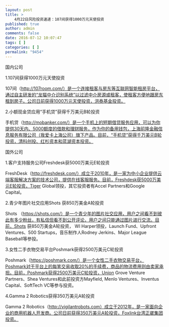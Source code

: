 ```yaml
---
layout: post
title: >
    4月22日风险投资速递：107间获得1000万元天使投资
published: true
author: admin
comments: false
date: 2016-07-12 10:07:47
tags: [ ]
categories: [ ]
permalink: "9454"
---
```



国内公司

1.107间获得1000万元天使投资

107间（http://107room.com/）是一个连接租客与房东等互联网智能租房平台，通过自主研发的“龙猫中介识别系统”以过滤中介房源或租客，使租客方便地跟房东租到房子。公司日前获得1000万元天使投资，洪泰基金投资。

2.小额现金贷应用“手机贷”获得千万美元B轮投资

手机贷（http://mobanker.com/）是一个手机上的短期借贷服务应用，可以为你提供30天内、5000额度的借款和理财服务，作为你的备用钱包，上海前隆金融信息服务有限公司（我爱卡上海公司）旗下产品。目前，“手机贷”获得千万美元B轮投资，清科创投、红杉资本和蓝湖资本投资。

国外公司

1.客户支持服务公司Freshdesk获5000万美元E轮投资

FreshDesk（http://freshdesk.com/）成立于2010年，是一家为中小企业提供云端客服解决方案的技术公司，提供在线客服服务。目前，Freshdesk获5000万美元E轮投资，Tiger Global领投，其它投资者有Accel Partners和Google Capital。

2.青少年图片社交应用Shots 获850万美金A轮投资

Shots （https://shots.com/）是一个青少年的图片社交应用，用户之间看不到彼此有多少粉丝，有私信但看不到公开评论，用户之间只能通过图片进行交流。目前，Shots 获850万美金A轮投资， WI Harper领投，Launch Fund、Upfront Ventures、500 Startups，音乐制作人Rodney Jerkins、Major League Baseball等参投。

3.女性二手衣物交易平台Poshmark获得2500万美元C轮投资

Poshmark（https://poshmark.com/）是一个女性二手衣物交易平台，Poshmark对于平台上的每笔交易收取20%的手续费，商品的物流费用则由卖家承担。目前，Poshmark获得2500万美元C轮投资，Union Grove Venture Partners、Shea Ventures和此前投资方Mayfield, Menlo Ventures、Inventus Capital、SoftTech VC等参与投资。

4.Gamma 2 Robotics获得350万美元A轮投资

Gamma 2 Robotics（http://vigilantrobots.com）成立于2012年，是一家面向企业的商用机器人开发商。公司日前获得350万美元A轮投资，Foxlink台湾正崴集团投资。